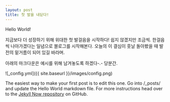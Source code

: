 ```yaml
---
layout: post
title: 첫 발을 내딛다!
---
```


Hello World!

지금보다 더 성장하기 위해 위대한 첫 발걸음을 시작하다!
쉽지 않겠지만 조금씩. 한걸음씩 나아가겠다는 일념으로 블로그를 시작해본다.
오늘의 이 결심이 훗날 돌아봤을 때 발전의 밑거름이 되어 있길 바라며.

아래의 마크다운은 예시를 위해 남겨놓도록 하겠다-.- 당분간.

![_config.yml]({{ site.baseurl }}/images/config.png)

The easiest way to make your first post is to edit this one. Go into /_posts/ and update the Hello World markdown file. For more instructions head over to the [Jekyll Now repository](https://github.com/barryclark/jekyll-now) on GitHub.
